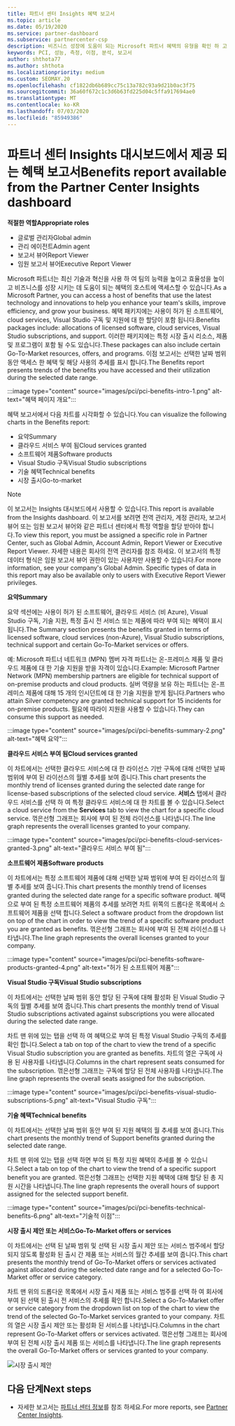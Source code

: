 ```yaml
---
title: 파트너 센터 Insights 혜택 보고서
ms.topic: article
ms.date: 05/19/2020
ms.service: partner-dashboard
ms.subservice: partnercenter-csp
description: 비즈니스 성장에 도움이 되는 Microsoft 파트너 혜택의 유형을 확인 하 고 효율성을 높이고 팀의 능력을 향상 시킵니다.
keywords: PCI, 성능, 측정, 이점, 분석, 보고서
author: shthota77
ms.author: shthota
ms.localizationpriority: medium
ms.custom: SEOMAY.20
ms.openlocfilehash: cf1822db6b689cc75c13a782c93a9d21b0ac3f75
ms.sourcegitcommit: 36a60f672c1c3d6b63fd225d04c5ffa917694ae0
ms.translationtype: MT
ms.contentlocale: ko-KR
ms.lasthandoff: 07/03/2020
ms.locfileid: "85949386"
---
```

# <a name="benefits-report-available-from-the-partner-center-insights-dashboard"></a><span data-ttu-id="0a2ea-104">파트너 센터 Insights 대시보드에서 제공 되는 혜택 보고서</span><span class="sxs-lookup"><span data-stu-id="0a2ea-104">Benefits report available from the Partner Center Insights dashboard</span></span>

<span data-ttu-id="0a2ea-105">**적절한 역할**</span><span class="sxs-lookup"><span data-stu-id="0a2ea-105">**Appropriate roles**</span></span>

- <span data-ttu-id="0a2ea-106">글로벌 관리자</span><span class="sxs-lookup"><span data-stu-id="0a2ea-106">Global admin</span></span>
- <span data-ttu-id="0a2ea-107">관리 에이전트</span><span class="sxs-lookup"><span data-stu-id="0a2ea-107">Admin agent</span></span>
- <span data-ttu-id="0a2ea-108">보고서 뷰어</span><span class="sxs-lookup"><span data-stu-id="0a2ea-108">Report Viewer</span></span>
- <span data-ttu-id="0a2ea-109">임원 보고서 뷰어</span><span class="sxs-lookup"><span data-stu-id="0a2ea-109">Executive Report Viewer</span></span>

<span data-ttu-id="0a2ea-110">Microsoft 파트너는 최신 기술과 혁신을 사용 하 여 팀의 능력을 높이고 효율성을 높이고 비즈니스를 성장 시키는 데 도움이 되는 혜택의 호스트에 액세스할 수 있습니다.</span><span class="sxs-lookup"><span data-stu-id="0a2ea-110">As a Microsoft Partner, you can access a host of benefits that use the latest technology and innovations to help you enhance your team's skills, improve efficiency, and grow your business.</span></span> <span data-ttu-id="0a2ea-111">혜택 패키지에는 사용이 허가 된 소프트웨어, cloud services, Visual Studio 구독 및 지원에 대 한 할당이 포함 됩니다.</span><span class="sxs-lookup"><span data-stu-id="0a2ea-111">Benefits packages include: allocations of licensed software, cloud services, Visual Studio subscriptions, and support.</span></span> <span data-ttu-id="0a2ea-112">이러한 패키지에는 특정 시장 출시 리소스, 제품 및 프로그램이 포함 될 수도 있습니다.</span><span class="sxs-lookup"><span data-stu-id="0a2ea-112">These packages can also include certain Go-To-Market resources, offers, and programs.</span></span> <span data-ttu-id="0a2ea-113">이점 보고서는 선택한 날짜 범위 동안 액세스 한 혜택 및 해당 사용의 추세를 표시 합니다.</span><span class="sxs-lookup"><span data-stu-id="0a2ea-113">The Benefits report presents trends of the benefits you have accessed and their utilization during the selected date range.</span></span>

:::image type="content" source="images/pci/pci-benefits-intro-1.png" alt-text="혜택 페이지 개요":::

<span data-ttu-id="0a2ea-115">혜택 보고서에서 다음 차트를 시각화할 수 있습니다.</span><span class="sxs-lookup"><span data-stu-id="0a2ea-115">You can visualize the following charts in the Benefits report:</span></span>

- <span data-ttu-id="0a2ea-116">요약</span><span class="sxs-lookup"><span data-stu-id="0a2ea-116">Summary</span></span>
- <span data-ttu-id="0a2ea-117">클라우드 서비스 부여 됨</span><span class="sxs-lookup"><span data-stu-id="0a2ea-117">Cloud services granted</span></span>
- <span data-ttu-id="0a2ea-118">소프트웨어 제품</span><span class="sxs-lookup"><span data-stu-id="0a2ea-118">Software products</span></span>
- <span data-ttu-id="0a2ea-119">Visual Studio 구독</span><span class="sxs-lookup"><span data-stu-id="0a2ea-119">Visual Studio subscriptions</span></span>
- <span data-ttu-id="0a2ea-120">기술 혜택</span><span class="sxs-lookup"><span data-stu-id="0a2ea-120">Technical benefits</span></span>
- <span data-ttu-id="0a2ea-121">시장 출시</span><span class="sxs-lookup"><span data-stu-id="0a2ea-121">Go-to-market</span></span>

 > [!NOTE]
 > <span data-ttu-id="0a2ea-122">이 보고서는 Insights 대시보드에서 사용할 수 있습니다.</span><span class="sxs-lookup"><span data-stu-id="0a2ea-122">This report is available from the Insights dashboard.</span></span> <span data-ttu-id="0a2ea-123">이 보고서를 보려면 전역 관리자, 계정 관리자, 보고서 뷰어 또는 임원 보고서 뷰어와 같은 파트너 센터에서 특정 역할을 할당 받아야 합니다.</span><span class="sxs-lookup"><span data-stu-id="0a2ea-123">To view this report, you must be assigned a specific role in Partner Center, such as Global Admin, Account Admin, Report Viewer or Executive Report Viewer.</span></span> <span data-ttu-id="0a2ea-124">자세한 내용은 회사의 전역 관리자를 참조 하세요. 이 보고서의 특정 데이터 형식은 임원 보고서 뷰어 권한이 있는 사용자만 사용할 수 있습니다.</span><span class="sxs-lookup"><span data-stu-id="0a2ea-124">For more information, see your company's Global Admin. Specific types of data in this report may also be available only to users with Executive Report Viewer privileges.</span></span>

<span data-ttu-id="0a2ea-125">**요약**</span><span class="sxs-lookup"><span data-stu-id="0a2ea-125">**Summary**</span></span>

<span data-ttu-id="0a2ea-126">요약 섹션에는 사용이 허가 된 소프트웨어, 클라우드 서비스 (비 Azure), Visual Studio 구독, 기술 지원, 특정 출시 전 서비스 또는 제품에 따라 부여 되는 혜택이 표시 됩니다.</span><span class="sxs-lookup"><span data-stu-id="0a2ea-126">The Summary section presents the benefits granted in terms of licensed software, cloud services (non-Azure), Visual Studio subscriptions, technical support and certain Go-To-Market services or offers.</span></span>

<span data-ttu-id="0a2ea-127">예: Microsoft 파트너 네트워크 (MPN) 멤버 자격 파트너는 온-프레미스 제품 및 클라우드 제품에 대 한 기술 지원을 받을 자격이 있습니다.</span><span class="sxs-lookup"><span data-stu-id="0a2ea-127">Example: Microsoft Partner Network (MPN) membership partners are eligible for technical support of on-premise products and cloud products.</span></span> <span data-ttu-id="0a2ea-128">실버 역량을 보유 하는 파트너는 온-프레미스 제품에 대해 15 개의 인시던트에 대 한 기술 지원을 받게 됩니다.</span><span class="sxs-lookup"><span data-stu-id="0a2ea-128">Partners who attain Silver competency are granted technical support for 15 incidents for on-premise products.</span></span> <span data-ttu-id="0a2ea-129">필요에 따라이 지원을 사용할 수 있습니다.</span><span class="sxs-lookup"><span data-stu-id="0a2ea-129">They can consume this support as needed.</span></span> 

:::image type="content" source="images/pci/pci-benefits-summary-2.png" alt-text="혜택 요약":::

<span data-ttu-id="0a2ea-131">**클라우드 서비스 부여 됨**</span><span class="sxs-lookup"><span data-stu-id="0a2ea-131">**Cloud services granted**</span></span>

<span data-ttu-id="0a2ea-132">이 차트에서는 선택한 클라우드 서비스에 대 한 라이선스 기반 구독에 대해 선택한 날짜 범위에 부여 된 라이선스의 월별 추세를 보여 줍니다.</span><span class="sxs-lookup"><span data-stu-id="0a2ea-132">This chart presents the monthly trend of licenses granted during the selected date range for license-based subscriptions of the selected cloud service.</span></span>
<span data-ttu-id="0a2ea-133">**서비스** 탭에서 클라우드 서비스를 선택 하 여 특정 클라우드 서비스에 대 한 차트를 볼 수 있습니다.</span><span class="sxs-lookup"><span data-stu-id="0a2ea-133">Select a cloud service from the **Services** tab to view the chart for a specific cloud service.</span></span> <span data-ttu-id="0a2ea-134">꺾은선형 그래프는 회사에 부여 된 전체 라이선스를 나타냅니다.</span><span class="sxs-lookup"><span data-stu-id="0a2ea-134">The line graph represents the overall licenses granted to your company.</span></span>

:::image type="content" source="images/pci/pci-benefits-cloud-services-granted-3.png" alt-text="클라우드 서비스 부여 됨":::

<span data-ttu-id="0a2ea-136">**소프트웨어 제품**</span><span class="sxs-lookup"><span data-stu-id="0a2ea-136">**Software products**</span></span>

<span data-ttu-id="0a2ea-137">이 차트에서는 특정 소프트웨어 제품에 대해 선택한 날짜 범위에 부여 된 라이선스의 월별 추세를 보여 줍니다.</span><span class="sxs-lookup"><span data-stu-id="0a2ea-137">This chart presents the monthly trend of licenses granted during the selected date range for a specific software product.</span></span> <span data-ttu-id="0a2ea-138">혜택으로 부여 된 특정 소프트웨어 제품의 추세를 보려면 차트 위쪽의 드롭다운 목록에서 소프트웨어 제품을 선택 합니다.</span><span class="sxs-lookup"><span data-stu-id="0a2ea-138">Select a software product from the dropdown list on top of the chart in order to view the trend of a specific software product you are granted as benefits.</span></span> <span data-ttu-id="0a2ea-139">꺾은선형 그래프는 회사에 부여 된 전체 라이선스를 나타냅니다.</span><span class="sxs-lookup"><span data-stu-id="0a2ea-139">The line graph represents the overall licenses granted to your company.</span></span>

:::image type="content" source="images/pci/pci-benefits-software-products-granted-4.png" alt-text="허가 된 소프트웨어 제품":::

<span data-ttu-id="0a2ea-141">**Visual Studio 구독**</span><span class="sxs-lookup"><span data-stu-id="0a2ea-141">**Visual Studio subscriptions**</span></span>

<span data-ttu-id="0a2ea-142">이 차트에서는 선택한 날짜 범위 동안 할당 된 구독에 대해 활성화 된 Visual Studio 구독의 월별 추세를 보여 줍니다.</span><span class="sxs-lookup"><span data-stu-id="0a2ea-142">This chart presents the monthly trend of Visual Studio subscriptions activated against subscriptions you were allocated during the selected date range.</span></span>

<span data-ttu-id="0a2ea-143">차트 맨 위에 있는 탭을 선택 하 여 혜택으로 부여 된 특정 Visual Studio 구독의 추세를 확인 합니다.</span><span class="sxs-lookup"><span data-stu-id="0a2ea-143">Select a tab on top of the chart to view the trend of a specific Visual Studio subscription you are granted as benefits.</span></span> <span data-ttu-id="0a2ea-144">차트의 열은 구독에 사용 된 사용자를 나타냅니다.</span><span class="sxs-lookup"><span data-stu-id="0a2ea-144">Columns in the chart represent seats consumed for the subscription.</span></span> <span data-ttu-id="0a2ea-145">꺾은선형 그래프는 구독에 할당 된 전체 사용자를 나타냅니다.</span><span class="sxs-lookup"><span data-stu-id="0a2ea-145">The line graph represents the overall seats assigned for the subscription.</span></span>

:::image type="content" source="images/pci/pci-benefits-visual-studio-subscriptions-5.png" alt-text="Visual Studio 구독":::

<span data-ttu-id="0a2ea-147">**기술 혜택**</span><span class="sxs-lookup"><span data-stu-id="0a2ea-147">**Technical benefits**</span></span>

<span data-ttu-id="0a2ea-148">이 차트에서는 선택한 날짜 범위 동안 부여 된 지원 혜택의 월 추세를 보여 줍니다.</span><span class="sxs-lookup"><span data-stu-id="0a2ea-148">This chart presents the monthly trend of Support benefits granted during the selected date range.</span></span>

<span data-ttu-id="0a2ea-149">차트 맨 위에 있는 탭을 선택 하면 부여 된 특정 지원 혜택의 추세를 볼 수 있습니다.</span><span class="sxs-lookup"><span data-stu-id="0a2ea-149">Select a tab on top of the chart to view the trend of a specific support benefit you are granted.</span></span> <span data-ttu-id="0a2ea-150">꺾은선형 그래프는 선택한 지원 혜택에 대해 할당 된 총 지원 시간을 나타냅니다.</span><span class="sxs-lookup"><span data-stu-id="0a2ea-150">The line graph represents the overall hours of support assigned for the selected support benefit.</span></span>

:::image type="content" source="images/pci/pci-benefits-technical-benefits-6.png" alt-text="기술적 이점":::

<span data-ttu-id="0a2ea-152">**시장 출시 제안 또는 서비스**</span><span class="sxs-lookup"><span data-stu-id="0a2ea-152">**Go-To-Market offers or services**</span></span>

<span data-ttu-id="0a2ea-153">이 차트에서는 선택 된 날짜 범위 및 선택 된 시장 출시 제안 또는 서비스 범주에서 할당 되지 않도록 활성화 된 출시 간 제품 또는 서비스의 월간 추세를 보여 줍니다.</span><span class="sxs-lookup"><span data-stu-id="0a2ea-153">This chart presents the monthly trend of Go-To-Market offers or services activated against allocated during the selected date range and for a selected Go-To-Market offer or service category.</span></span>

<span data-ttu-id="0a2ea-154">차트 맨 위의 드롭다운 목록에서 시장 출시 제품 또는 서비스 범주를 선택 하 여 회사에 부여 된 선택 된 출시 전 서비스의 추세를 확인 합니다.</span><span class="sxs-lookup"><span data-stu-id="0a2ea-154">Select a Go-To-Market offer or service category from the dropdown list on top of the chart to view the trend of the selected Go-To-Market services granted to your company.</span></span> <span data-ttu-id="0a2ea-155">차트의 열은 시장 출시 제안 또는 활성화 된 서비스를 나타냅니다.</span><span class="sxs-lookup"><span data-stu-id="0a2ea-155">Columns in the chart represent Go-To-Market offers or services activated.</span></span> <span data-ttu-id="0a2ea-156">꺾은선형 그래프는 회사에 부여 된 전체 시장 출시 제품 또는 서비스를 나타냅니다.</span><span class="sxs-lookup"><span data-stu-id="0a2ea-156">The line graph represents the overall Go-To-Market offers or services granted to your company.</span></span>

![시장 출시 제안](images/pci/pci-benefits-go-to-market-7.png)

## <a name="next-steps"></a><span data-ttu-id="0a2ea-158">다음 단계</span><span class="sxs-lookup"><span data-stu-id="0a2ea-158">Next steps</span></span>

- <span data-ttu-id="0a2ea-159">자세한 보고서는 [파트너 센터 정보](partner-center-insights.md)를 참조 하세요.</span><span class="sxs-lookup"><span data-stu-id="0a2ea-159">For more reports, see [Partner Center Insights](partner-center-insights.md).</span></span>

